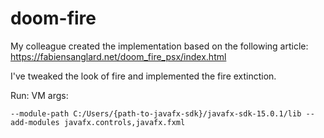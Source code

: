 # doom-fire

My colleague created the implementation based on the following article:
https://fabiensanglard.net/doom_fire_psx/index.html

I've tweaked the look of fire and implemented the fire extinction.

Run:
VM args:
~~~
--module-path C:/Users/{path-to-javafx-sdk}/javafx-sdk-15.0.1/lib --add-modules javafx.controls,javafx.fxml
~~~